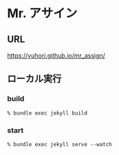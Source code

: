 # Mr. アサイン

## URL
https://yuhori.github.io/mr_assign/

## ローカル実行
### build
```
% bundle exec jekyll build
```

### start
```
% bundle exec jekyll serve --watch
```
